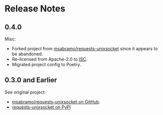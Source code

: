 # Release Notes

## 0.4.0

Misc:

- Forked project from [msabramo/requests-unixsocket](https://github.com/msabramo/requests-unixsocket/) since it appears to be abandoned.
- Re-licensed from Apache-2.0 to [ISC](https://opensource.org/license/isc-license-txt).
- Migrated project config to Poetry.

## 0.3.0 and Earlier

See original project:

- [msabramo/requests-unixsocket on GitHub](https://github.com/msabramo/requests-unixsocket/).
- [requests-unixsocket on PyPI](https://pypi.org/project/requests-unixsocket/)
